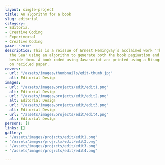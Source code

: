 ```yaml
---
layout: single-project
title: An algorithm for a book
slug: editorial
category:
- Editorial
- Creative Coding
- Experimental
- Creative Coding
year: "2018"
description: This is a reissue of Ernest Hemingway’s acclaimed work 'The Old Man and
  the Sea' using an algorithm to generate both the book pagination and the illustrations
  beside them. A book coded using Javascript and printed using a Risograph process
  on recicled paper.
covers:
- url: "/assets/images/thumbnails/edit-thumb.jpg"
  alt: Editorial Design
images:
- url: "/assets/images/projects/edit/edit1.png"
  alt: Editorial Design
- url: "/assets/images/projects/edit/edit2.png"
  alt: Editorial Design
- url: "/assets/images/projects/edit/edit3.png"
  alt: Editorial Design
- url: "/assets/images/projects/edit/edit4.png"
  alt: Editorial Design
persons: []
links: []
gallery:
- "/assets/images/projects/edit/edit1.png"
- "/assets/images/projects/edit/edit2.png"
- "/assets/images/projects/edit/edit3.png"
- "/assets/images/projects/edit/edit4.png"

---
```

